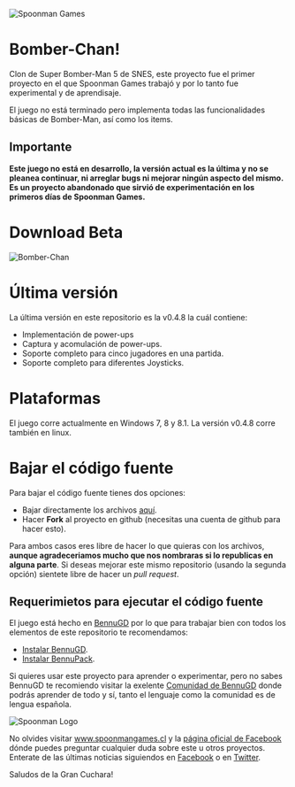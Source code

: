 ![Spoonman Games](http://www.spoonmangames.cl/images/sp-portada.png "Spoonman Games")

# Bomber-Chan!

Clon de Super Bomber-Man 5 de SNES, este proyecto fue el primer proyecto en el que Spoonman Games trabajó y por lo tanto fue experimental y de aprendisaje.

El juego no está terminado pero implementa todas las funcionalidades básicas de Bomber-Man, así como los items.

## Importante

**Este juego no está en desarrollo, la versión actual es la última y no se pleanea continuar, ni arreglar bugs ni mejorar ningún aspecto del mismo. Es un proyecto abandonado que sirvió de experimentación en los primeros días de Spoonman Games.**

# Download Beta

![Bomber-Chan](http://www.spoonmangames.cl/images/bomberchan.jpg "Bomber-Chan!")



# Última versión

La última versión en este repositorio es la v0.4.8 la cuál contiene:

* Implementación de power-ups
* Captura y acomulación de power-ups.
* Soporte completo para cinco jugadores en una partida.
* Soporte completo para diferentes Joysticks.

# Plataformas

El juego corre actualmente en Windows 7, 8 y 8.1. La versión v0.4.8 corre también en linux.

# Bajar el código fuente

Para bajar el código fuente tienes dos opciones:

* Bajar directamente los archivos [aquí](https://github.com/SpoonmanGames/BomberChan/archive/master.zip).
* Hacer **Fork** al proyecto en github (necesitas una cuenta de github para hacer esto).

Para ambos casos eres libre de hacer lo que quieras con los archivos, **aunque agradeceriamos mucho que nos nombraras si lo republicas en alguna parte**. Si deseas mejorar este mismo repositorio (usando la segunda opción) sientete libre de hacer un *pull request*.

## Requerimietos para ejecutar el código fuente

El juego está hecho en [BennuGD](http://www.bennugd.org/) por lo que para trabajar bien con todos los elementos de este repositorio te recomendamos:

* [Instalar BennuGD](http://www.bennugd.org/es/node/30).
* [Instalar BennuPack](http://bennupack.blogspot.com/).

Si quieres usar este proyecto para aprender o experimentar, pero no sabes BennuGD te recomiendo visitar la exelente [Comunidad de BennuGD](http://forum.bennugd.org/) donde podrás aprender de todo y sí, tanto el lenguaje como la comunidad es de lengua española.

![Spoonman Logo](http://www.spoonmangames.cl/images/sp-logo.png)

No olvides visitar www.spoonmangames.cl y la [página oficial de Facebook](https://www.facebook.com/spoonman.games) dónde puedes preguntar cualquier duda sobre este u otros proyectos.
Enterate de las últimas noticias siguiendos en [Facebook](https://www.facebook.com/spoonman.games) o en [Twitter](https://twitter.com/spoonmangames).

Saludos de la Gran Cuchara!

